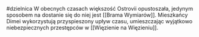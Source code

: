 #dzielnica 
W obecnych czasach większość Ostrovii opustoszała, jedynym sposobem na dostanie się do niej jest [[Brama Wymiarów]]. Mieszkańcy Dimei wykorzystują przyspieszony upływ czasu, umieszczając wyjątkowo niebezpiecznych przestępców w [[Więzienie na Więzieniu]].